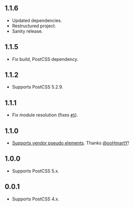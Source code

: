 ## 1.1.6
- Updated dependencies.
- Restructured project.
- Sanity release.

## 1.1.5
- Fix build, PostCSS dependency.

## 1.1.2
- Supports PostCSS 5.2.9.

## 1.1.1
- Fix module resolution (fixes [`#5`](https://github.com/jedmao/postcss-nested-props/issues/5)).

## 1.1.0
- [Supports vendor pseudo elements](https://github.com/jedmao/postcss-nested-props/pull/4). Thanks [@ooHmartY](https://github.com/ooHmartY)!

## 1.0.0
- Supports PostCSS 5.x.

## 0.0.1
- Supports PostCSS 4.x.
